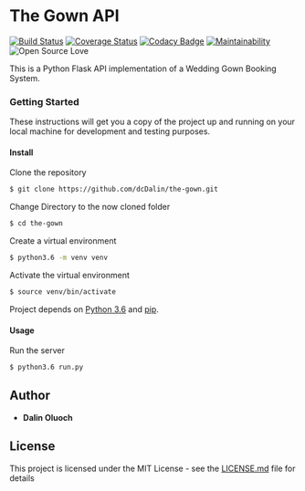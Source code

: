 # The Gown API

[![Build Status](https://travis-ci.org/dcDalin/the-gown.svg?branch=master)](https://travis-ci.org/dcDalin/the-gown) [![Coverage Status](https://coveralls.io/repos/github/dcDalin/the-gown/badge.svg?branch=master)](https://coveralls.io/github/dcDalin/the-gown?branch=master) [![Codacy Badge](https://api.codacy.com/project/badge/Grade/f86dd37067654982a9ff93f1a844d59a)](https://www.codacy.com/app/dcDalin/the-gown?utm_source=github.com&utm_medium=referral&utm_content=dcDalin/the-gown&utm_campaign=Badge_Grade) [![Maintainability](https://api.codeclimate.com/v1/badges/ecaf58a01cb584ceae29/maintainability)](https://codeclimate.com/github/dcDalin/the-gown/maintainability) ![Open Source Love](https://badges.frapsoft.com/os/mit/mit.svg?v=102)

This is a Python Flask API implementation of a Wedding Gown Booking System.

### Getting Started

These instructions will get you a copy of the project up and running on your local machine for development and testing purposes.

#### Install

Clone the repository

```sh
$ git clone https://github.com/dcDalin/the-gown.git
```

Change Directory to the now cloned folder

```sh
$ cd the-gown
```

Create a virtual environment

```sh
$ python3.6 -m venv venv
```

Activate the virtual environment

```sh
$ source venv/bin/activate
```

Project depends on [Python 3.6](https://www.python.org/downloads/) and [pip](https://pypi.python.org/pypi).

#### Usage

Run the server

```sh
$ python3.6 run.py
```

## Author

* **Dalin Oluoch**

## License

This project is licensed under the MIT License - see the [LICENSE.md](LICENSE.md) file for details
